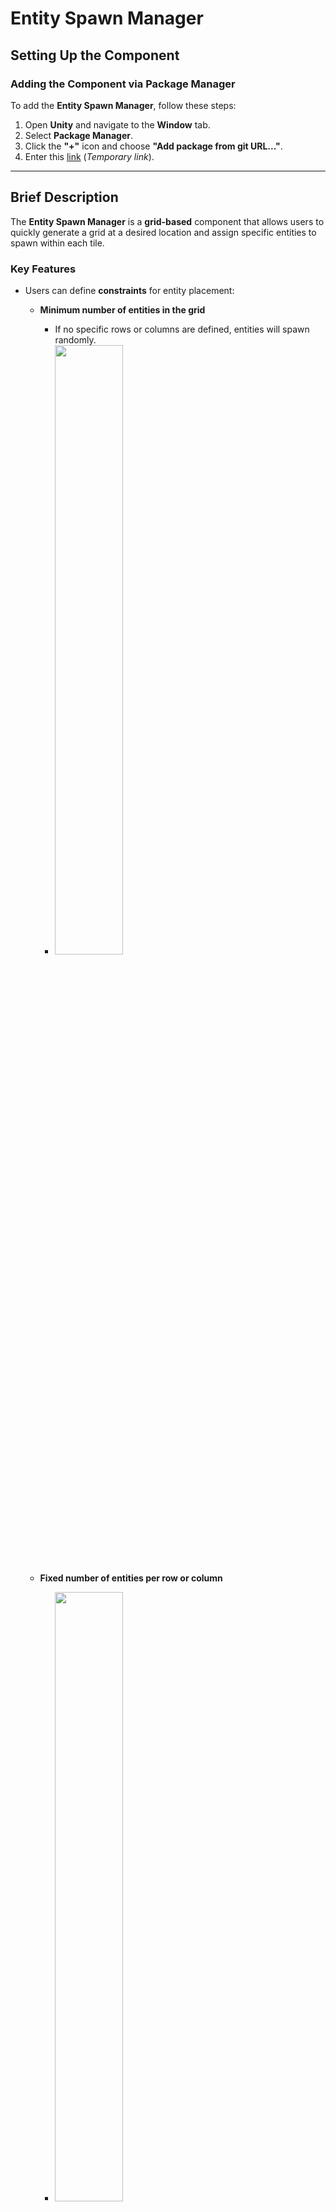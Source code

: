 # **Entity Spawn Manager**  

## **Setting Up the Component**  
### Adding the Component via Package Manager
To add the **Entity Spawn Manager**, follow these steps:  
1. Open **Unity** and navigate to the **Window** tab.  
2. Select **Package Manager**.  
3. Click the **"+"** icon and choose **"Add package from git URL..."**.  
4. Enter this [link](https://www.youtube.com/watch?v=HeyC9o3Q9wA) (*Temporary link*).  

---  

## **Brief Description**  
The **Entity Spawn Manager** is a **grid-based** component that allows users to quickly generate a grid at a desired location and assign specific entities to spawn within each tile.  

### **Key Features**  
- Users can define **constraints** for entity placement:  
  - **Minimum number of entities in the grid**  
    - If no specific rows or columns are defined, entities will spawn randomly.  
    - <img src="https://github.com/user-attachments/assets/76b6e7a6-fa2b-47f3-ae43-226300b87167" width="50%">  
  
  - **Fixed number of entities per row or column**  
    - <img src="https://github.com/user-attachments/assets/b1736d49-9a46-413a-866c-675582c268c4" width="50%">  
  
  - **Specific tiles for spawning or preventing entity spawns**  
    - <img src="https://github.com/user-attachments/assets/f857a04f-705f-4f03-ad6b-3939d2083ed1" width="50%">  

- The **grid size** is fully adjustable to fit user requirements.  

---  

## **Setting Up the Component**  
(TBD: Add additional setup instructions here)

